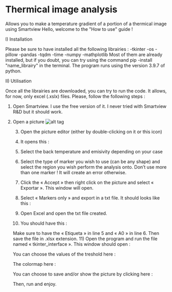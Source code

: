 # Thermical image analysis
Allows you to make a temperature gradient of a portion of a thermical image using Smartview
Hello, welcome to the "How to use" guide !

I) Installation

Please be sure to have installed all the following librairies :
                                                          			        -tkinter
                                                         			        -os
                                                         			        -pillow
                                                       					    -pandas
                                                                            -tqdm
                                                       					    -time
                                                        					-numpy
                                                         				    -mathplotlib
    Most of them are already installed, but if you doubt, you can try using the command pip -install "name_librairy" in the terminal.
    The program runs using the version 3.9.7 of python.

II) Utilisation

Once all the librairies are downloaded, you can try to run the code. 
It allows, for now, only excel (.xslx) files. Please, follow the following steps :

1) Open Smartview. I use the free version of it. I never tried with Smartview R&D but it should work.
2) Open a picture
    ![alt tag](https://user-images.githubusercontent.com/125255391/254378567-27fef47a-6de7-44d1-ae3a-d3bff91aeb8d.png)
        





    3) Open the picture editor (either by double-clicking on it or this icon)  

    4) It opens this :
 

    5) Select the back temperature and emisivity depending on your case
 

    6) Select the type of marker you wish to use (can be any shape) and select the region you wish perform the analysis onto. Don’t use more  than one marker ! It will create an error otherwise. 
 









    7) Click the « Accept » then right click on the picture and select « Exportar ». This window will open.
 

    8) Select « Markers only » and export in a txt file. It should looks like this :
 



    9) Open Excel and open the txt file created.
 
 








    10) You should have this :
 
    Make sure to have the « Etiqueta » in line 5 and « A0 » in line 6. Then save the file in .xlsx extension.
    11) Open the program and run the file named « tkinter_interface ». This window should open : 
 




    You can choose the values of the treshold here :
 
    The colormap here : 
 
    You can choose to save and/or show the picture by clicking here :
 
    Then, run and enjoy.



























